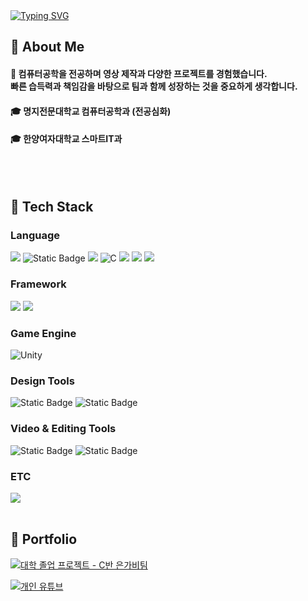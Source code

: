 

<div>
  <!--Header-->
  <a href="https://git.io/typing-svg"><img src="https://readme-typing-svg.demolab.com?font=Roboto&weight=600&size=30&pause=1000&color=000000&width=435&lines=Hi+there+%F0%9F%91%8B+Im+Minju" alt="Typing SVG" /></a>
</div>

<div>
  <!--Body-->
  
  ## 👀 About Me
  #### :raising_hand: 컴퓨터공학을 전공하며 영상 제작과 다양한 프로젝트를 경험했습니다. <br/> 빠른 습득력과 책임감을 바탕으로 팀과 함께 성장하는 것을 중요하게 생각합니다. <br/>
  #### :mortar_board: 명지전문대학교 컴퓨터공학과 (전공심화) 
  #### :mortar_board: 한양여자대학교 스마트IT과 <br/> 
  <br/>
  <br/>
  
  ## 🧱 Tech Stack
  ### Language
  <!--Python-->
  <img src="https://img.shields.io/badge/Python-3776AB?style=flat-square&logo=Python&logoColor=white"/>
  <!--JAVA-->
  <img alt="Static Badge" src="https://img.shields.io/badge/Java-FF7800">
  <!--JavaScript-->
  <img src="https://img.shields.io/badge/JavaScript-F7DF1E?style=flat-square&logo=JavaScript&logoColor=white"/>
  <!--C-->
  <img alt="C" src ="https://img.shields.io/badge/C-A8B9CC.svg?&style=flat-square&logo=C&logoColor=white"/>
  <!--C++-->
  <img src="https://img.shields.io/badge/c++-00599C?style=flat-square&logo=cplusplus&logoColor=white"/>
  <!--HTML5-->
  <img src="https://img.shields.io/badge/HTML5-E34F26?style=flat-square&logo=HTML5&logoColor=white"/>
  <!--CSS-->
  <img src="https://img.shields.io/badge/CSS3-1572B6?style=flat-square&logo=CSS3&logoColor=white"/>
  <br/>
  
  ### Framework
  <!--Flask-->
  <img src="https://img.shields.io/badge/Flask-000000?style=flat-square&logo=Flask&logoColor=white"/>
  <!--Django-->
  <img src="https://img.shields.io/badge/Django-092E20?style=flat-square&logo=Django&logoColor=white"/>

  ### Game Engine
  <!--유니티-->
  <img alt="Unity" src ="https://img.shields.io/badge/Unity-f0f0f0.svg?&style=flat-square&logo=Unity&logoColor=ffffff"/>

  ### Design Tools
  <!--포토샵-->
  <img alt="Static Badge" src="https://img.shields.io/badge/Adobe-Photoshop-blue">
  <!--일러스트-->
  <img alt="Static Badge" src="https://img.shields.io/badge/Adobe-Illustrator-orange">

  ### Video & Editing Tools
  <!--프리미어프로-->
  <img alt="Static Badge" src="https://img.shields.io/badge/Adobe-Premiere_Pro-purple">
  <!--에프터이펙트-->
  <img alt="Static Badge" src="https://img.shields.io/badge/Adobe-After_Effects-skyblue">

  ### ETC
  <!--MySQL-->
  <img src="https://img.shields.io/badge/MySQL-4479A1?style=flat-square&logo=MySQL&logoColor=white"/>

  <br/>
  <br/>

  
  ## 🤔 Portfolio
  <!--대학 프로젝트-->
  <a href="https://eden05.github.io/hyw/pc.html" target="_blank"> <img src="https://eden05.github.io/hyw/img2/c00601.png">대학 졸업 프로젝트 - C반 은가비팀</a>
  <!--유튜브-->
  <a href="https://www.youtube.com/@Daylife_minju" target="_blank"> <img src="https://yt3.googleusercontent.com/nNpszqtcB0wBFXRl2p_ZUznUr8WtfsSFiLwMFU74MpcXZgb59osm44xW9yOr-VqWURHqlV9Fow=w2276-fcrop64=1,00005a57ffffa5a8-k-c0xffffffff-no-nd-rj">개인 유튜브</a>
  <!--
  
</div>

